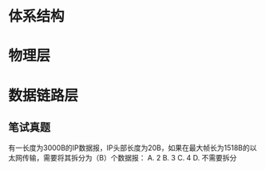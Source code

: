 # 体系结构

# 物理层

# 数据链路层
## 笔试真题
有一长度为3000B的IP数据报，IP头部长度为20B，如果在最大帧长为1518B的以太网传输，需要将其拆分为（B）个数据报：
A. 2
B. 3
C. 4
D. 不需要拆分
